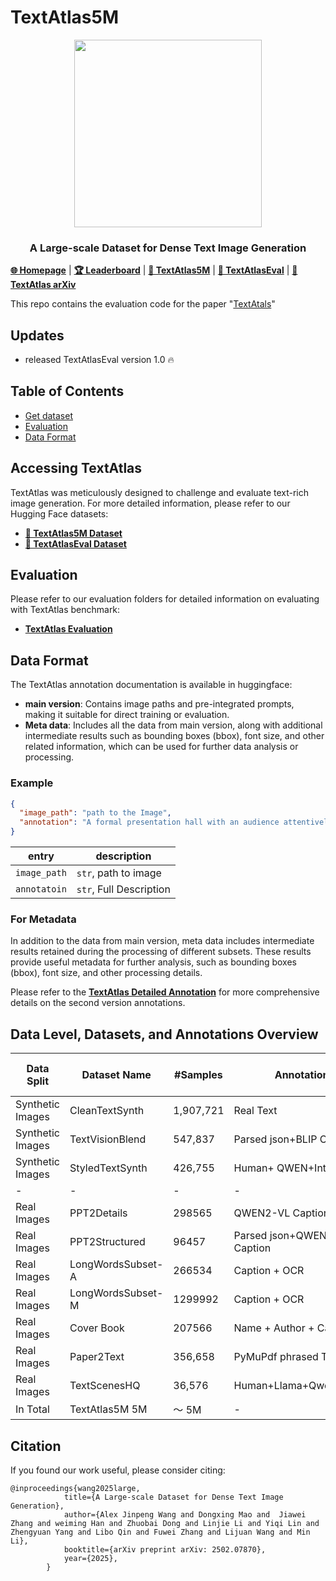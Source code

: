 
# TextAtlas5M

<p align="center">
  <img src="https://github.com/user-attachments/assets/5e2c5c85-d38d-4a11-8872-e527c3ee8799" width="300">
</p>

<h3 align="center"> A Large-scale Dataset for Dense Text Image Generation</h3>

[**🌐 Homepage**](https://textatlas5m.github.io/) | [**🏆 Leaderboard**](https://textatlas5m.github.io/#leaderboard) | [**🤗 TextAtlas5M**]() | [**🤗 TextAtlasEval**](https://huggingface.co/datasets/CSU-JPG/TextAtlas5M) | [**📖 TextAtlas arXiv**](https://arxiv.org/pdf/2502.07870)

This repo contains the evaluation code for the paper "[TextAtals]()" 

## Updates

- released TextAtlasEval version 1.0 :fire:

## Table of Contents
- [Get dataset](#Accessing-TextAtlas)
- [Evaluation](#Evaluation)
- [Data Format](#Data-Format)


## Accessing TextAtlas

TextAtlas was meticulously designed to challenge and evaluate text-rich image generation. For more detailed information, please refer to our Hugging Face datasets:
- [**🤗 TextAtlas5M Dataset**](https://huggingface.co/datasets/CSU-JPG/TextAtlas5M) 
- [**🤗 TextAtlasEval Dataset**](https://huggingface.co/datasets/CSU-JPG/TextAtlas5M)

## Evaluation
Please refer to our evaluation folders for detailed information on evaluating with TextAtlas benchmark:

- [**TextAtlas Evaluation**](evaluation)


## Data Format

The TextAtlas annotation documentation is available in huggingface:

- **main version**: Contains image paths and pre-integrated prompts, making it suitable for direct training or evaluation.
- **Meta data**: Includes all the data from main version, along with additional intermediate results such as bounding boxes (bbox), font size, and other related information, which can be used for further data analysis or processing.

### Example
```json
{
  "image_path": "path to the Image",
  "annotation": "A formal presentation hall with an audience attentively listening to a speaker at a podium, with a large screen displaying the text: 'Furthermore, the research highlighted the critical role of climate-resilient infrastructure, such as irrigation systems and storage facilities, in supporting agricultural production and food security in the face of climate-related'."
}
```

| entry                 | description                                                                                                                                                                            |
|-----------------------|----------------------------------------------------------------------------------------------------------------------------------------------------------------------------------------|
| `image_path`          | `str`, path to image                                                                                                                                                                     |
| `annotatoin` | `str`, Full Description                                                                                                                                                                | 

### For Metadata
In addition to the data from main version, meta data includes intermediate results retained during the processing of different subsets. These results provide useful metadata for further analysis, such as bounding boxes (bbox), font size, and other processing details.

Please refer to the [**TextAtlas Detailed Annotation**](detialed_annotation) for more comprehensive details on the second version annotations.


## Data Level, Datasets, and Annotations Overview

| Data Split       | Dataset Name      | #Samples  | Annotations                  | Type             | Token Length | Contain Structured info|
|------------------|-------------------|-----------|------------------------------|------------------|--------------|--------------|
| Synthetic Images | CleanTextSynth    | 1,907,721 | Real Text                    | Pure Text        | 70.70        |       ❌       |
| Synthetic Images | TextVisionBlend   | 547,837   | Parsed json+BLIP Caption     | Pure Text        | 265.62       |       ✅       | 
| Synthetic Images | StyledTextSynth   | 426,755   | Human+ QWEN+Intern-VL        | Synthetic Image  | 90.00        |       ✅      |
| -                | -                 | -         | -                            | -                | -            | -            |
| Real Images      | PPT2Details       | 298565    | QWEN2-VL Caption             | Powerpoint Image | 121.97       |       ❌       |
| Real Images      | PPT2Structured    | 96457     | Parsed json+QWEN2-VL Caption | Powerpoint Image | 774.67       |       ✅       |
| Real Images      | LongWordsSubset-A | 266534    | Caption + OCR                | Real Image       | 38.57        |       ❌       |
| Real Images      | LongWordsSubset-M | 1299992   | Caption + OCR                | Real Image       | 34.07        |        ❌      |
| Real Images      | Cover Book        | 207566    | Name + Author + Category     | Real Image       | 28.01        |        ❌      |
| Real Images      | Paper2Text        | 356,658       | PyMuPdf phrased Text         | Pure Text        | 28.01        |      ❌        |
| Real Images      | TextScenesHQ      | 36,576     | Human+Llama+Qwen+GPT4o       | Real Image       | 120.81       |         ✅     |
| In Total         | TextAtlas5M 5M    | ～ 5M        | -                            | -                | 148.82       |              |


## Citation

If you found our work useful, please consider citing:
```
@inproceedings{wang2025large,
            title={A Large-scale Dataset for Dense Text Image Generation},
            author={Alex Jinpeng Wang and Dongxing Mao and  Jiawei Zhang and weiming Han and Zhuobai Dong and Linjie Li and Yiqi Lin and Zhengyuan Yang and Libo Qin and Fuwei Zhang and Lijuan Wang and Min Li},
            booktitle={arXiv preprint arXiv: 2502.07870},
            year={2025},
        }
```


